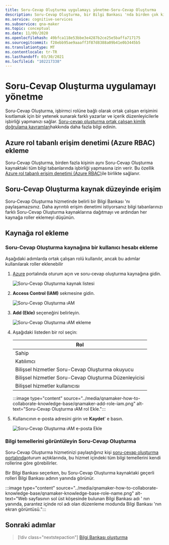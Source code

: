 ```yaml
---
title: Soru-Cevap Oluşturma uygulamayı yönetme-Soru-Cevap Oluşturma
description: Soru-Cevap Oluşturma, bir Bilgi Bankası 'nda birden çok kişinin işbirliği yapmasına izin verir. Soru-Cevap Oluşturma, etkin öğrenme ile bilgi Bankalarınızın kalitesini artırmak için bir özellik sunar. Bunlardan biri, mevcut soruları kaldırmadan veya değiştirmeden gözden geçirebilir, kabul edebilir veya reddedebilir ve ekleyebilir.
ms.service: cognitive-services
ms.subservice: qna-maker
ms.topic: conceptual
ms.date: 11/09/2020
ms.openlocfilehash: 49bfca118e53bbe3e4287b2ce25e5baffa717175
ms.sourcegitcommit: f28ebb95ae9aaaff3f87d8388a09b41e0b3445b5
ms.translationtype: MT
ms.contentlocale: tr-TR
ms.lasthandoff: 03/30/2021
ms.locfileid: "102217338"
---
```

# <a name="manage-qna-maker-app"></a>Soru-Cevap Oluşturma uygulamayı yönetme

Soru-Cevap Oluşturma, işbirmci rolüne bağlı olarak ortak çalışan erişimini kısıtlamak için bir yetenek sunarak farklı yazarlar ve içerik düzenleyicilerle işbirliği yapmanızı sağlar.
[Soru-cevap oluşturma ortak çalışan kimlik doğrulama kavramları](../Concepts/role-based-access-control.md)hakkında daha fazla bilgi edinin.

## <a name="add-azure-role-based-access-control-azure-rbac"></a>Azure rol tabanlı erişim denetimi (Azure RBAC) ekleme

Soru-Cevap Oluşturma, birden fazla kişinin aynı Soru-Cevap Oluşturma kaynaktaki tüm bilgi tabanlarında işbirliği yapmasına izin verir. Bu özellik [Azure rol tabanlı erişim denetimi (Azure RBAC)](../../../role-based-access-control/role-assignments-portal.md)ile birlikte sağlanır.

## <a name="access-at-the-qna-maker-resource-level"></a>Soru-Cevap Oluşturma kaynak düzeyinde erişim

Soru-Cevap Oluşturma hizmetinde belirli bir Bilgi Bankası 'nı paylaşamazsınız. Daha ayrıntılı erişim denetimi istiyorsanız bilgi tabanlarınızı farklı Soru-Cevap Oluşturma kaynaklarına dağıtmayı ve ardından her kaynağa roller eklemeyi düşünün.

## <a name="add-a-role-to-a-resource"></a>Kaynağa rol ekleme

### <a name="add-a-user-account-to-the-qna-maker-resource"></a>Soru-Cevap Oluşturma kaynağına bir kullanıcı hesabı ekleme

Aşağıdaki adımlarda ortak çalışan rolü kullanılır, ancak bu adımlar kullanılarak roller eklenebilir

1. [Azure](https://portal.azure.com/) portalında oturum açın ve soru-cevap oluşturma kaynağına gidin.

    ![Soru-Cevap Oluşturma kaynak listesi](../media/qnamaker-how-to-collaborate-knowledge-base/qnamaker-resource-list.png)

1. **Access Control (IAM)** sekmesine gidin.

    ![Soru-Cevap Oluşturma ıAM](../media/qnamaker-how-to-collaborate-knowledge-base/qnamaker-iam.png)

1. **Add (Ekle)** seçeneğini belirleyin.

    ![Soru-Cevap Oluşturma ıAM ekleme](../media/qnamaker-how-to-collaborate-knowledge-base/qnamaker-iam-add.png)

1. Aşağıdaki listeden bir rol seçin:

    |Rol|
    |--|
    |Sahip|
    |Katılımcı|
    |Bilişsel hizmetler Soru-Cevap Oluşturma okuyucu|
    |Bilişsel hizmetler Soru-Cevap Oluşturma Düzenleyicisi|
    |Bilişsel hizmetler kullanıcısı|

    :::image type="content" source="../media/qnamaker-how-to-collaborate-knowledge-base/qnamaker-add-role-iam.png" alt-text="Soru-Cevap Oluşturma ıAM rol Ekle.":::

1. Kullanıcının e-posta adresini girin ve **Kaydet**' e basın.

    ![Soru-Cevap Oluşturma ıAM e-posta Ekle](../media/qnamaker-how-to-collaborate-knowledge-base/qnamaker-iam-add-email.png)

### <a name="view-qna-maker-knowledge-bases"></a>Bilgi temellerini görüntüleyin Soru-Cevap Oluşturma

Soru-Cevap Oluşturma hizmetinizi paylaştığınız kişi [soru-cevap oluşturma portalında](https://qnamaker.ai)oturum açtıklarında, bu hizmet içindeki tüm bilgi temellerini kendi rollerine göre görebilirler.

Bir Bilgi Bankası seçerken, bu Soru-Cevap Oluşturma kaynaktaki geçerli rolleri Bilgi Bankası adının yanında görünür.

:::image type="content" source="../media/qnamaker-how-to-collaborate-knowledge-base/qnamaker-knowledge-base-role-name.png" alt-text="Web sayfasının sol üst köşesinde bulunan Bilgi Bankası adı ' nın yanında, parantez içinde rol adı olan düzenleme modunda Bilgi Bankası 'nın ekran görüntüsü.":::

## <a name="next-steps"></a>Sonraki adımlar

> [!div class="nextstepaction"]
> [Bilgi Bankası oluşturma](./manage-knowledge-bases.md)
